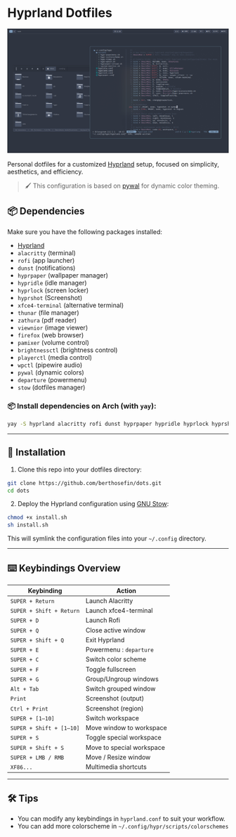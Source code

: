 # Hyprland Dotfiles

![PRpOQX87yC](https://raw.githubusercontent.com/berthosefin/dots/main/previews/PRpOQX87yC.png)

Personal dotfiles for a customized [Hyprland](https://github.com/hyprwm/Hyprland) setup, focused on simplicity, aesthetics, and efficiency.

> 🖌️ This configuration is based on [pywal](https://github.com/dylanaraps/pywal) for dynamic color theming.

## 📦 Dependencies

Make sure you have the following packages installed:

- [Hyprland](https://wiki.hyprland.org/)
- `alacritty` (terminal)
- `rofi` (app launcher)
- `dunst` (notifications)
- `hyprpaper` (wallpaper manager)
- `hypridle` (idle manager)
- `hyprlock` (screen locker)
- `hyprshot` (Screenshot)
- `xfce4-terminal` (alternative terminal)
- `thunar` (file manager)
- `zathura` (pdf reader)
- `viewnior` (image viewer)
- `firefox` (web browser)
- `pamixer` (volume control)
- `brightnessctl` (brightness control)
- `playerctl` (media control)
- `wpctl` (pipewire audio)
- `pywal` (dynamic colors)
- `departure` (powermenu)
- `stow` (dotfiles manager)

### 📦 Install dependencies on Arch (with `yay`):

```bash
yay -S hyprland alacritty rofi dunst hyprpaper hypridle hyprlock hyprshot xfce4-terminal thunar zathura viewnior firefox pamixer brightnessctl playerctl wireplumber python-pywal stow departure
```

---

## 🧷 Installation

1. Clone this repo into your dotfiles directory:

```bash
git clone https://github.com/berthosefin/dots.git
cd dots
```

2. Deploy the Hyprland configuration using [GNU Stow](https://www.gnu.org/software/stow/):

```bash
chmod +x install.sh
sh install.sh
```

This will symlink the configuration files into your `~/.config` directory.

---

## ⌨️ Keybindings Overview

| Keybinding               | Action                    |
| ------------------------ | ------------------------- |
| `SUPER + Return`         | Launch Alacritty          |
| `SUPER + Shift + Return` | Launch xfce4-terminal     |
| `SUPER + D`              | Launch Rofi               |
| `SUPER + Q`              | Close active window       |
| `SUPER + Shift + Q`      | Exit Hyprland             |
| `SUPER + E`              | Powermenu : `departure`   |
| `SUPER + C`              | Switch color scheme       |
| `SUPER + F`              | Toggle fullscreen         |
| `SUPER + G`              | Group/Ungroup windows     |
| `Alt + Tab`              | Switch grouped window     |
| `Print`                  | Screenshot (output)       |
| `Ctrl + Print`           | Screenshot (region)       |
| `SUPER + [1–10]`         | Switch workspace          |
| `SUPER + Shift + [1–10]` | Move window to workspace  |
| `SUPER + S`              | Toggle special workspace  |
| `SUPER + Shift + S`      | Move to special workspace |
| `SUPER + LMB / RMB`      | Move / Resize window      |
| `XF86...`                | Multimedia shortcuts      |

---

## 🛠 Tips

- You can modify any keybindings in `hyprland.conf` to suit your workflow.
- You can add more colorscheme in `~/.config/hypr/scripts/colorschemes`

